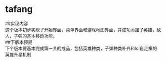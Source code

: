 # tafang
##实现内容<br>
这个版本初步实现了开始界面，菜单界面和游戏地图界面，并成功添加了英雄，敌人，子弹的基本移动功能。<br>
##下版本预期<br>
下个版本要基本完成第一关的成品，包括英雄种类，子弹种类补齐和lol自走棋的英雄升星机制
